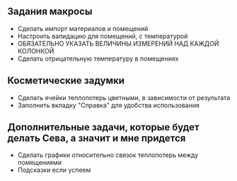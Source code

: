 ## Задания макросы

- Сделать импорт материалов и помещений
- Настроить валидацию для помещений, с температурой
- ОБЯЗАТЕЛЬНО УКАЗАТЬ ВЕЛИЧИНЫ ИЗМЕРЕНИЙ НАД КАЖДОЙ КОЛОНКОЙ
- Сделать отрицательную температуру в помещениях

## Косметические задумки
- Сделать ячейки теплопотерь цветными, в зависимости от результата
- Заполнить вкладку "Справка" для удобства использования

## Дополнительные задачи, которые будет делать Сева, а значит и мне придется 
- Сделать графики относительно связок теплопотерь между помещениями 
- Подсказки если успеем